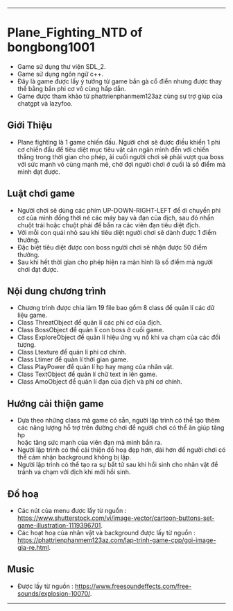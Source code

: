 -----------------------------------------------------------------------------------------------------------------------------------------------
# Plane_Fighting_NTD of bongbong1001
- Game sử dụng thư viện SDL_2.
- Game sử dụng ngôn ngữ c++.
- Đây là game được lấy ý tưởng từ game bắn gà cổ điển nhưng được thay thế bằng bắn phi cơ vô cùng hấp dẫn.
- Game được tham khảo từ phattrienphanmem123az cùng sự trợ giúp của chatgpt và lazyfoo.

## Giới Thiệu
- Plane fighting là 1 game chiến đấu. Người chơi sẽ được điều khiển 1 phi cơ chiến đấu để tiêu diệt mục tiêu vật cản ngăn mình 
đến với chiến thắng trong thời gian cho phép, ải cuối người chơi sẽ phải vượt qua boss với sức mạnh vô cùng mạnh mẽ, chờ đợi người 
chơi ở cuối là số điểm mà mình đạt được.

## Luật chơi game
- Người chơi sẽ dùng các phím UP-DOWN-RIGHT-LEFT để di chuyển phi cơ của mình đồng thời né các máy bay và đạn của địch, sau đó nhấn chuột trái 
  hoặc chuột phải để bắn ra các viên đạn tiêu diệt địch.
- Với mỗi con quái nhỏ sau khi tiêu diệt người chơi sẽ dành được 1 điểm thưởng.
- Đặc biệt tiêu diệt được con boss người chơi sẽ nhận được 50 điểm thưởng.
- Sau khi hết thời gian cho phép hiện ra màn hình là số điểm mà người chơi đạt được.
## Nội dung chương trình
- Chương trình được chia làm 19 file bao gồm 8 class để quản lí các dữ liệu game.
- Class ThreatObject để quản lí các phi cơ của địch.
- Class BossObject để quản lí con boss ở cuối game.
- Class ExploreObject để quản lí hiệu ứng vụ nổ khi va chạm của các đối tượng.
- Class Ltexture để quản lí phi cơ chính.
- Class Ltimer để quản lí thời gian game.
- Class PlayPower để quản lí hp hay mạng của nhân vật.
- Class TextObject để quản lí chữ text in lên game.
- Class AmoObject để quản lí đạn của địch và phi cơ chính.
## Hướng cải thiện game
- Dựa theo những class mà game có sẵn, người lập trình có thể tạo thêm các năng lượng hỗ trợ trên đường chơi để người chơi có thể ăn giúp tăng hp   
  hoặc tăng sức mạnh của viên đạn mà mình bắn ra.
- Người lập trình có thể cải thiện đồ hoạ đẹp hơn, dài hơn để người chơi có thể cảm nhận background không bị lặp.
- Người lập trình có thể tạo ra sự bất tử sau khi hồi sinh cho nhân vật để tránh va chạm với địch khi mới hồi sinh.
## Đồ hoạ
- Các nút của menu được lấy từ nguồn : https://www.shutterstock.com/vi/image-vector/cartoon-buttons-set-game-illustration-1119396701.
- Các hoạt hoạ của nhân vật và background được lấy từ nguồn : https://phattrienphanmem123az.com/lap-trinh-game-cpp/goi-image-gia-re.html.

## Music

- Được lấy từ nguồn : https://www.freesoundeffects.com/free-sounds/explosion-10070/.
-------------------------------------------------------------------------------------------------------------------------------------------------



